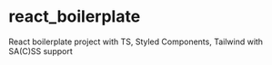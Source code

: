 # react_boilerplate
React boilerplate project with TS, Styled Components, Tailwind with SA(C)SS support